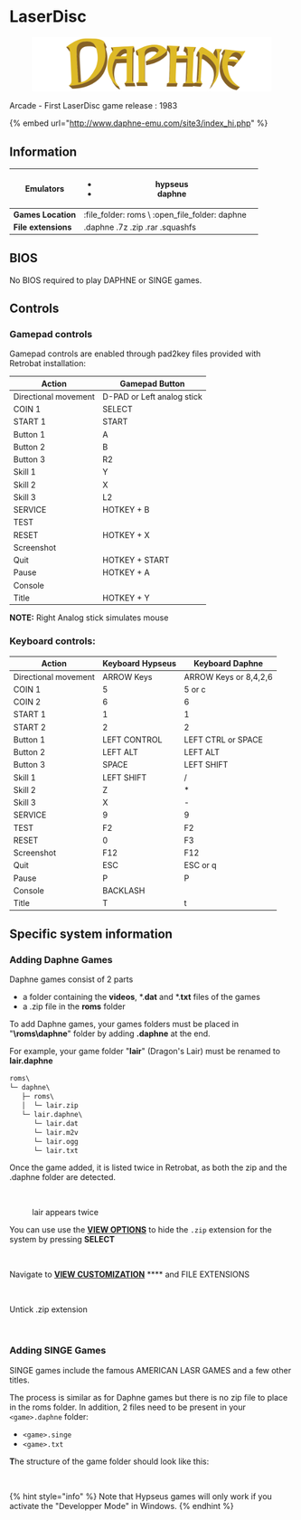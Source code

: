 # LaserDisc

<figure><img src="https://raw.githubusercontent.com/fabricecaruso/es-theme-carbon/52ff37c9e265587d006945a2ba695b5a962b3a3d/art/logos/daphne.svg" alt=""><figcaption></figcaption></figure>

Arcade - First LaserDisc game release : 1983

{% embed url="http://www.daphne-emu.com/site3/index_hi.php" %}

## Information

| **Emulators**       | <ul><li>hypseus</li><li>daphne</li></ul>          |   |
| ------------------- | ------------------------------------------------- | - |
| **Games Location**  | :file\_folder: roms \ :open\_file\_folder: daphne |   |
| **File extensions** | .daphne .7z .zip .rar .squashfs                   |   |

## BIOS

No BIOS required to play DAPHNE or SINGE games.

## Controls

### Gamepad controls&#x20;

Gamepad controls are enabled through pad2key files provided with Retrobat installation:

| Action               | Gamepad Button             |
| -------------------- | -------------------------- |
| Directional movement | D-PAD or Left analog stick |
| COIN 1               | SELECT                     |
| START 1              | START                      |
| Button 1             | A                          |
| Button 2             | B                          |
| Button 3             | R2                         |
| Skill 1              | Y                          |
| Skill 2              | X                          |
| Skill 3              | L2                         |
| SERVICE              | HOTKEY + B                 |
| TEST                 |                            |
| RESET                | HOTKEY + X                 |
| Screenshot           |                            |
| Quit                 | HOTKEY + START             |
| Pause                | HOTKEY + A                 |
| Console              |                            |
| Title                | HOTKEY + Y                 |

**NOTE:** Right Analog stick simulates mouse



### Keyboard controls:

| Action               | Keyboard Hypseus | Keyboard Daphne       |
| -------------------- | ---------------- | --------------------- |
| Directional movement | ARROW Keys       | ARROW Keys or 8,4,2,6 |
| COIN 1               | 5                | 5 or c                |
| COIN 2               | 6                | 6                     |
| START 1              | 1                | 1                     |
| START 2              | 2                | 2                     |
| Button 1             | LEFT CONTROL     | LEFT CTRL or SPACE    |
| Button 2             | LEFT ALT         | LEFT ALT              |
| Button 3             | SPACE            | LEFT SHIFT            |
| Skill 1              | LEFT SHIFT       | /                     |
| Skill 2              | Z                | \*                    |
| Skill 3              | X                | -                     |
| SERVICE              | 9                | 9                     |
| TEST                 | F2               | F2                    |
| RESET                | 0                | F3                    |
| Screenshot           | F12              | F12                   |
| Quit                 | ESC              | ESC or q              |
| Pause                | P                | P                     |
| Console              | BACKLASH         |                       |
| Title                | T                | t                     |

## Specific system information

### Adding Daphne Games

Daphne games consist of 2 parts

* a folder containing the **videos**, \*.**dat** and \*.**txt** files of the games
* a .zip file in the **roms** folder

To add Daphne games, your games folders must be placed in "**\roms\daphne**" folder by adding **.daphne** at the end.

For example, your game folder "**lair**" (Dragon's Lair) must be renamed to **lair.daphne**

```
roms\
└─ daphne\
   ├─ roms\
   │  └─ lair.zip
   └─ lair.daphne\
      └─ lair.dat
      └─ lair.m2v
      └─ lair.ogg
      └─ lair.txt
```

Once the game added, it is listed twice in Retrobat, as both the zip and the .daphne folder are detected.

<figure><img src="https://i.imgur.com/crqriZ1.png" alt=""><figcaption><p>lair appears twice</p></figcaption></figure>

You can use use the [**VIEW OPTIONS**](../../../navigation/view-options.md) to hide the `.zip` extension for the system by pressing **SELECT**

<figure><img src="https://i.imgur.com/dQngpx5.png" alt=""><figcaption></figcaption></figure>

Navigate to [**VIEW CUSTOMIZATION**](../../../navigation/view-options.md#view-options) **** and FILE EXTENSIONS

<figure><img src="https://i.imgur.com/JT7AqDc.png" alt=""><figcaption></figcaption></figure>

Untick .zip extension

<figure><img src="https://i.imgur.com/B38zdIa.png" alt=""><figcaption></figcaption></figure>

### Adding SINGE Games

SINGE games include the famous AMERICAN LASR GAMES and a few other titles.

The process is similar as for Daphne games but there is no zip file to place in the roms folder. In addition, 2 files need to be present in your `<game>.daphne` folder:

* `<game>.singe`
* `<game>.txt`

**T**he structure of the game folder should look like this:

<figure><img src="https://i.imgur.com/QPFt4jZ.jpg" alt=""><figcaption></figcaption></figure>

{% hint style="info" %}
Note that Hypseus games will only work if you activate the "Developper Mode" in Windows.
{% endhint %}

<figure><img src="https://i.imgur.com/9fAIgE0.png" alt=""><figcaption></figcaption></figure>
